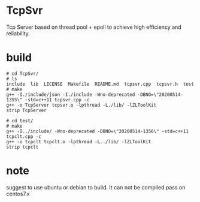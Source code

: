 # TcpSvr
Tcp Server based on thread pool + epoll to achieve high efficiency and reliability.

# build
	# cd TcpSvr/
	# ls
	include  lib  LICENSE  Makefile  README.md  tcpsvr.cpp  tcpsvr.h  test
	# make
	g++ -I./include/json -I./include -Wno-deprecated -DBNO=\"20200514-1355\" -std=c++11 tcpsvr.cpp -c
	g++ -o TcpServer tcpsvr.o -lpthread -L./lib/ -lZLToolKit
	strip TcpServer

	# cd test/
	# make
	g++ -I../include/ -Wno-deprecated -DBNO=\"20200514-1356\" -std=c++11 tcpclt.cpp -c
	g++ -o tcpclt tcpclt.o -lpthread -L../lib/ -lZLToolKit
	strip tcpclt
# note
suggest to use ubuntu or debian to build. It can not be compiled pass on centos7.x

